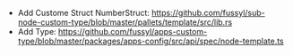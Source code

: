 
- Add Custome Struct NumberStruct: https://github.com/fussyl/sub-node-custom-type/blob/master/pallets/template/src/lib.rs
- Add Type: https://github.com/fussyl/apps-custom-type/blob/master/packages/apps-config/src/api/spec/node-template.ts

